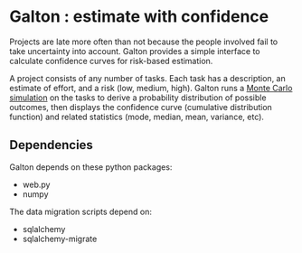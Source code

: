 Galton : estimate with confidence
=================================

Projects are late more often than not because the people involved fail to take uncertainty into account.
Galton provides a simple interface to calculate confidence curves for risk-based estimation.

A project consists of any number of tasks. Each task has a description, an estimate of effort, 
and a risk (low, medium, high). Galton runs a 
[Monte Carlo simulation](http://en.wikipedia.org/wiki/Monte_Carlo_method) on the tasks to derive a 
probability distribution of possible outcomes, then displays the confidence curve (cumulative 
distribution function) and related statistics (mode, median, mean, variance, etc).

Dependencies
------------

Galton depends on these python packages:

 * web.py
 * numpy
 
The data migration scripts depend on:

 * sqlalchemy
 * sqlalchemy-migrate
 

